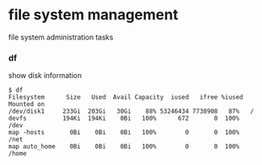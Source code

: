 # file system management
file system administration tasks

### df
show disk information
```
$ df
Filesystem      Size   Used  Avail Capacity  iused   ifree %iused  Mounted on
/dev/disk1     233Gi  203Gi   30Gi    88% 53246434 7738908   87%   /
devfs          194Ki  194Ki    0Bi   100%      672       0  100%   /dev
map -hosts       0Bi    0Bi    0Bi   100%        0       0  100%   /net
map auto_home    0Bi    0Bi    0Bi   100%        0       0  100%   /home

```

